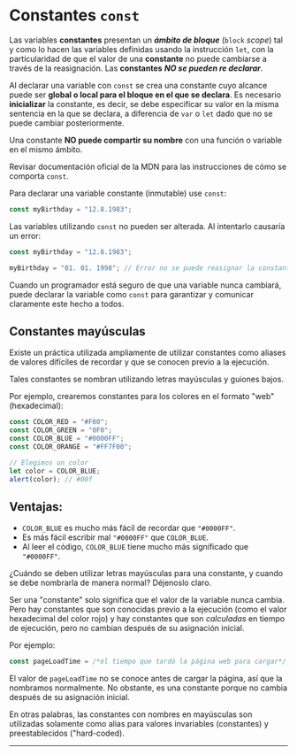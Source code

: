 # Constantes `const`

Las variables **constantes** presentan un ***ámbito de bloque*** (`block` *scope*) tal y como lo hacen las variables definidas usando la instrucción `let`, con la particularidad de que el valor de una **constante** no puede cambiarse a través de la reasignación. Las **constantes** ***NO se pueden re declarar***.

Al declarar una variable con `const` se crea una constante cuyo alcance puede ser **global o local para el bloque en el que se declara**. Es necesario **inicializar** la constante, es decir, se debe especificar su valor en la misma sentencia en la que se declara, a diferencia de `var` o `let` dado que no se puede cambiar posteriormente.

Una constante **NO puede compartir su nombre** con una función o variable en el mismo ámbito.

Revisar documentación oficial de la MDN para las instrucciones de cómo se comporta `const`.

Para declarar una variable constante (inmutable) use `const`:

```js
const myBirthday = "12.8.1983";
```
Las variables utilizando `const` no pueden ser alterada. Al intentarlo causaría un error:

```js
const myBirthday = "12.8.1983";

myBirthday = "01. 01. 1998"; // Error no se puede reasignar la constante
```
Cuando un  programador está seguro de que una variable nunca cambiará, puede declarar la variable como `const` para garantizar y comunicar claramente este hecho a todos.

## Constantes mayúsculas

Existe un práctica utilizada ampliamente de utilizar constantes como aliases de valores difíciles de recordar y que se conocen previo a la ejecución.

Tales constantes se nombran utilizando letras mayúsculas y guiones bajos.

Por ejemplo, crearemos constantes para los colores en el formato "web" (hexadecimal):

```js
const COLOR_RED = "#F00";
const COLOR_GREEN = "0F0";
const COLOR_BLUE = "#0000FF";
const COLOR_ORANGE = "#FF7F00";

// Elegimos un color
let color = COLOR_BLUE;
alert(color); // #00f
```
## Ventajas:

* ``COLOR_BLUE`` es mucho más fácil de recordar que ``"#0000FF"``.
* Es más fácil escribir mal `"#0000FF"` que `COLOR_BLUE`.
* Al leer el código, `COLOR_BLUE` tiene mucho más significado que `"#0000FF"`.

¿Cuándo se deben utilizar letras mayúsculas para una constante, y cuando se debe nombrarla de manera normal?
Déjenoslo claro.

Ser una "constante" solo significa que el valor de la variable nunca cambia. Pero hay constantes que son conocidas previo a la ejecución (como el valor hexadecimal del color rojo) y hay constantes que son *calculadas* en tiempo de ejecución, pero no cambian después de su asignación inicial.

Por ejemplo:

```js
const pageLoadTime = /*el tiempo que tardó la página web para cargar*/;

```
El valor de `pageLoadTime` no se conoce antes de cargar la página, así que la nombramos normalmente. No obstante, es una constante porque no cambia después de su asignación inicial.

En otras palabras, las constantes con nombres en mayúsculas son utilizadas solamente como alias para valores invariables (constantes) y preestablecidos ("hard-coded).

---
